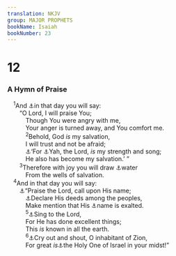 ```yaml
---
translation: NKJV
group: MAJOR PROPHETS
bookName: Isaiah 
bookNumber: 23
---
```


<div class="title"><h1>12</h1><h3>A Hymn of Praise</h3></div>
<span class="verse es_12_1"> <sup>1</sup>And <a data-toggle="tooltip" data-placement="bottom" title="Is. 2:11">⚓</a>in that day you will say:<br/>  “O Lord, I will praise You;<br/>   Though You were angry with me,<br/>   Your anger is turned away, and You comfort me.<br/></span>
<span class="verse es_12_2">   <sup>2</sup>Behold, God <i>is</i> my salvation,<br/>   I will trust and not be afraid;<br/>   <a data-toggle="tooltip" data-placement="bottom" title="Ps. 83:18">⚓</a>‘For <a data-toggle="tooltip" data-placement="bottom" title="Ex. 15:2; Ps. 118:14">⚓</a>Yah, the Lord, <i>is</i> my strength and song;<br/>   He also has become my salvation.’ ”<br/></span>
<span class="verse es_12_3">  <sup>3</sup>Therefore with joy you will draw <a data-toggle="tooltip" data-placement="bottom" title="(John 4:10, 14; 7:37, 38)">⚓</a>water<br/>   From the wells of salvation.<br/></span>
<span class="verse es_12_4"> <sup>4</sup>And in that day you will say:<br/>  <a data-toggle="tooltip" data-placement="bottom" title="1 Chr. 16:8; Ps. 105:1">⚓</a>“Praise the Lord, call upon His name;<br/>   <a data-toggle="tooltip" data-placement="bottom" title="Ps. 145:4–6">⚓</a>Declare His deeds among the peoples,<br/>   Make mention that His <a data-toggle="tooltip" data-placement="bottom" title="Ps. 34:3">⚓</a>name is exalted.<br/></span>
<span class="verse es_12_5">   <sup>5</sup><a data-toggle="tooltip" data-placement="bottom" title="Ex. 15:1; Ps. 98:1; Is. 24:14; 42:10, 11; 44:23">⚓</a>Sing to the Lord,<br/>   For He has done excellent things;<br/>   This <i>is</i> known in all the earth.<br/></span>
<span class="verse es_12_6">   <sup>6</sup><a data-toggle="tooltip" data-placement="bottom" title="Is. 52:9; 54:1; Zeph. 3:14, 15">⚓</a>Cry out and shout, O inhabitant of Zion,<br/>   For great <i>is</i><a data-toggle="tooltip" data-placement="bottom" title="Ps. 89:18">⚓</a>the Holy One of Israel in your midst!”<br/></span>
